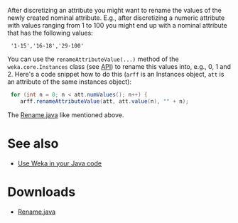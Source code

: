 
After discretizing an attribute you might want to rename the values of the newly created nominal attribute. E.g., after discretizing a numeric attribute with values ranging from 1 to 100 you might end up with a nominal attribute that has the following values:

```text
 '1-15','16-18','29-100'
```
You can use the `renameAttributeValue(...)` method of the `weka.core.Instances` class (see [API](http://weka.sourceforge.net/doc.stable/weka/core/Instances.html)) to rename this values into, e.g., 0, 1 and 2. Here's a code snippet how to do this (`arff` is an Instances object, `att` is an attribute of the same instances object):

```java
 for (int n = 0; n < att.numValues(); n++) {
    arff.renameAttributeValue(att, att.value(n), "" + n);
```
The [Rename.java](../files/Rename.java) like mentioned above.

# See also
* [Use Weka in your Java code](../use_weka_in_your_java_code.md)

# Downloads
* [Rename.java](../files/Rename.java)
